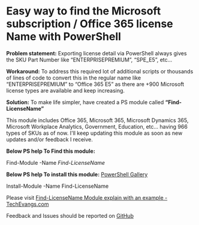 # Easy way to find the Microsoft subscription / Office 365 license Name with PowerShell

**Problem statement:** Exporting license detail via PowerShell always gives the SKU Part Number like “ENTERPRISEPREMIUM”, “SPE_E5”, etc...

**Workaround:** To address this required lot of additional scripts or thousands of lines of code to convert this in the regular name like “ENTERPRISEPREMIUM” to “Office 365 E5” as there are +900 Microsoft license types are available and keep increasing.

**Solution:** To make life simpler, have created a PS module called **“Find-LicenseName”**

This module includes Office 365, Microsoft 365, Microsoft Dynamics 365, Microsoft Workplace Analytics, Government, Education, etc... having 966 types of SKUs as of now. 
I'll keep updating this module as soon as new updates and/or feedback I receive.

**Below PS help To Find this module:**

Find-Module -Name _Find-LicenseName_

**Below PS help To install this module:** [PowerShell Gallery](https://www.powershellgallery.com/packages/Find-LicenseName "Find-LicenseName Module - PowerShell Gallery")

Install-Module -Name Find-LicenseName

Please visit [Find-LicenseName Module explain with an example - TechEvangs.com](https://techevangs.com/script/ps-module/easy-way-to-find-the-microsoft-subscription-office-365-license-name-with-powershell/ "Find-LicenseName Module - TechEvangs.com")

Feedback and Issues should be reported on [GitHub](https://github.com/ergautamsharma/Find-LicenseName/issues "Find-LicenseName Feedback - GitHub")
